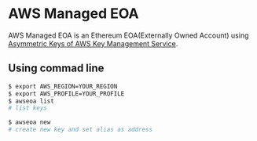 # AWS Managed EOA
AWS Managed EOA is an Ethereum EOA(Externally Owned Account) using [Asymmetric Keys of AWS Key Management Service](https://docs.aws.amazon.com/kms/latest/developerguide/symmetric-asymmetric.html).

## Using commad line

```sh
$ export AWS_REGION=YOUR_REGION
$ export AWS_PROFILE=YOUR_PROFILE
$ awseoa list
# list keys

$ awseoa new
# create new key and set alias as address
```
